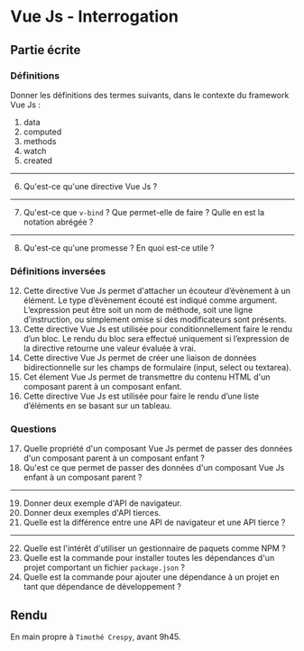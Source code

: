 # Vue Js - Interrogation

## Partie écrite

### Définitions

Donner les définitions des termes suivants, dans le contexte du framework Vue Js :
1. data
2. computed
3. methods
4. watch
5. created
---
6. Qu'est-ce qu'une directive Vue Js ?
---
7. Qu'est-ce que `v-bind` ? Que permet-elle de faire ? Qulle en est la notation abrégée ?
---
8. Qu'est-ce qu'une promesse ? En quoi est-ce utile ?

### Définitions inversées

12. Cette directive Vue Js permet d'attacher un écouteur d’évènement à un élément. Le type d’évènement écouté est indiqué comme argument. L’expression peut être soit un nom de méthode, soit une ligne d’instruction, ou simplement omise si des modificateurs sont présents.
13. Cette directive Vue Js est utilisée pour conditionnellement faire le rendu d’un bloc. Le rendu du bloc sera effectué uniquement si l’expression de la directive retourne une valeur évaluée à vrai.
14. Cette directive Vue Js permet de créer une liaison de données bidirectionnelle sur les champs de formulaire (input, select ou textarea).
15. Cet élement Vue Js permet de transmettre du contenu HTML d'un composant parent à un composant enfant.
16. Cette directive Vue Js est utilisée pour faire le rendu d’une liste d’éléments en se basant sur un tableau.

### Questions

17. Quelle propriété d'un composant Vue Js permet de passer des données d'un composant parent à un composant enfant ?
18. Qu'est ce que permet de passer des données d'un composant Vue Js enfant à un composant parent ?
---
19. Donner deux exemple d'API de navigateur.
20. Donner deux exemples d'API tierces.
21. Quelle est la différence entre une API de navigateur et une API tierce ?
---
22. Quelle est l'intérêt d'utiliser un gestionnaire de paquets comme NPM ?
23. Quelle est la commande pour installer toutes les dépendances d'un projet comportant un fichier `package.json` ?
24. Quelle est la commande pour ajouter une dépendance à un projet en tant que dépendance de développement ?

## Rendu

En main propre à `Timothé Crespy`, avant 9h45.
